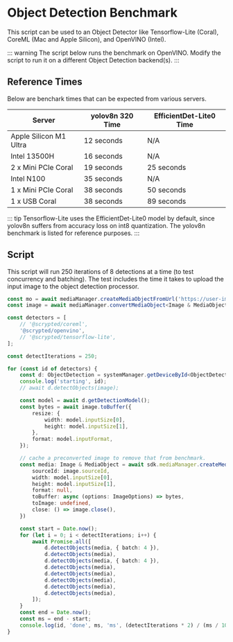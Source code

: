 # Object Detection Benchmark

This script can be used to an Object Detector like Tensorflow-Lite (Coral), CoreML (Mac and Apple Silicon), and OpenVINO (Intel).


::: warning
The script below runs the benchmark on OpenVINO. Modify the script to run it on a different Object Detection backend(s).
:::

## Reference Times

Below are benchark times that can be expected from various servers. 

|Server|yolov8n 320 Time|EfficientDet-Lite0 Time|
|-|-|-|
|Apple Silicon M1 Ultra|12 seconds|N/A|
|Intel 13500H|16 seconds|N/A|
|2 x Mini PCIe Coral|19 seconds|25 seconds|
|Intel N100|35 seconds|N/A|
|1 x Mini PCIe Coral|38 seconds|50 seconds|
|1 x USB Coral|38 seconds|89 seconds|

::: tip
Tensorflow-Lite uses the EfficientDet-Lite0 model by default, since yolov8n suffers from accuracy loss on int8 quantization. The yolov8n benchmark is listed for reference purposes.
:::

## Script

This script will run 250 iterations of 8 detections at a time (to test concurrency and batching). The test includes the time it takes to upload the input image to the object detection processor.

```ts
const mo = await mediaManager.createMediaObjectFromUrl('https://user-images.githubusercontent.com/73924/230690188-7a25983a-0630-44e9-9e2d-b4ac150f1524.jpg');
const image = await mediaManager.convertMediaObject<Image & MediaObject>(mo, 'x-scrypted/x-scrypted-image');

const detectors = [
    // '@scrypted/coreml',
    '@scrypted/openvino',
    // '@scrypted/tensorflow-lite',
];

const detectIterations = 250;

for (const id of detectors) {
    const d: ObjectDetection = systemManager.getDeviceById<ObjectDetection>(id);
    console.log('starting', id);
    // await d.detectObjects(image);

    const model = await d.getDetectionModel();
    const bytes = await image.toBuffer({
        resize: {
            width: model.inputSize[0],
            height: model.inputSize[1],
        },
        format: model.inputFormat,
    });

    // cache a preconverted image to remove that from benchmark.
    const media: Image & MediaObject = await sdk.mediaManager.createMediaObject(bytes, 'x-scrypted/x-scrypted-image', {
        sourceId: image.sourceId,
        width: model.inputSize[0],
        height: model.inputSize[1],
        format: null,
        toBuffer: async (options: ImageOptions) => bytes,
        toImage: undefined,
        close: () => image.close(),
    })

    const start = Date.now();
    for (let i = 0; i < detectIterations; i++) {
        await Promise.all([
            d.detectObjects(media, { batch: 4 }),
            d.detectObjects(media),
            d.detectObjects(media, { batch: 4 }),
            d.detectObjects(media),
            d.detectObjects(media),
            d.detectObjects(media),
            d.detectObjects(media),
            d.detectObjects(media),
        ]);
    }
    const end = Date.now();
    const ms = end - start;
    console.log(id, 'done', ms, 'ms', (detectIterations * 2) / (ms / 1000), 'detections per second');
}
```
